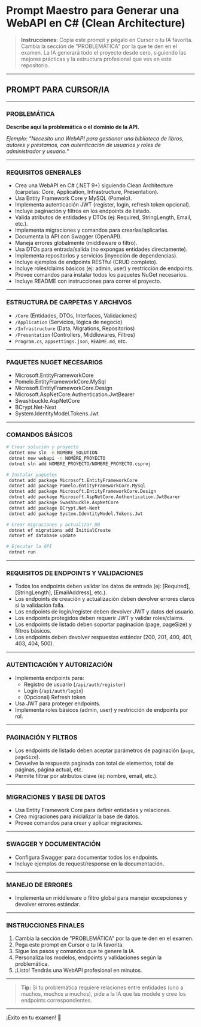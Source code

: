 # Prompt Maestro para Generar una WebAPI en C# (Clean Architecture)

> **Instrucciones:**
> Copia este prompt y pégalo en Cursor o tu IA favorita. Cambia la sección de "PROBLEMÁTICA" por la que te den en el examen. La IA generará todo el proyecto desde cero, siguiendo las mejores prácticas y la estructura profesional que ves en este repositorio.

---

## PROMPT PARA CURSOR/IA

---

### PROBLEMÁTICA

**Describe aquí la problemática o el dominio de la API.**

_Ejemplo: "Necesito una WebAPI para gestionar una biblioteca de libros, autores y préstamos, con autenticación de usuarios y roles de administrador y usuario."_

---

### REQUISITOS GENERALES

- Crea una WebAPI en C# (.NET 9+) siguiendo Clean Architecture (carpetas: Core, Application, Infrastructure, Presentation).
- Usa Entity Framework Core y MySQL (Pomelo).
- Implementa autenticación JWT (register, login, refresh token opcional).
- Incluye paginación y filtros en los endpoints de listado.
- Valida atributos de entidades y DTOs (ej: Required, StringLength, Email, etc.).
- Implementa migraciones y comandos para crearlas/aplicarlas.
- Documenta la API con Swagger (OpenAPI).
- Maneja errores globalmente (middleware o filtro).
- Usa DTOs para entrada/salida (no expongas entidades directamente).
- Implementa repositorios y servicios (inyección de dependencias).
- Incluye ejemplos de endpoints RESTful (CRUD completo).
- Incluye roles/claims básicos (ej: admin, user) y restricción de endpoints.
- Provee comandos para instalar todos los paquetes NuGet necesarios.
- Incluye README con instrucciones para correr el proyecto.

---

### ESTRUCTURA DE CARPETAS Y ARCHIVOS

- `/Core` (Entidades, DTOs, Interfaces, Validaciones)
- `/Application` (Servicios, lógica de negocio)
- `/Infrastructure` (Data, Migrations, Repositorios)
- `/Presentation` (Controllers, Middlewares, Filtros)
- `Program.cs`, `appsettings.json`, `README.md`, etc.

---

### PAQUETES NUGET NECESARIOS

- Microsoft.EntityFrameworkCore
- Pomelo.EntityFrameworkCore.MySql
- Microsoft.EntityFrameworkCore.Design
- Microsoft.AspNetCore.Authentication.JwtBearer
- Swashbuckle.AspNetCore
- BCrypt.Net-Next
- System.IdentityModel.Tokens.Jwt

---

### COMANDOS BÁSICOS

```bash
# Crear solución y proyecto
 dotnet new sln -n NOMBRE_SOLUTION
 dotnet new webapi -n NOMBRE_PROYECTO
 dotnet sln add NOMBRE_PROYECTO/NOMBRE_PROYECTO.csproj

# Instalar paquetes
 dotnet add package Microsoft.EntityFrameworkCore
 dotnet add package Pomelo.EntityFrameworkCore.MySql
 dotnet add package Microsoft.EntityFrameworkCore.Design
 dotnet add package Microsoft.AspNetCore.Authentication.JwtBearer
 dotnet add package Swashbuckle.AspNetCore
 dotnet add package BCrypt.Net-Next
 dotnet add package System.IdentityModel.Tokens.Jwt

# Crear migraciones y actualizar DB
 dotnet ef migrations add InitialCreate
 dotnet ef database update

# Ejecutar la API
 dotnet run
```

---

### REQUISITOS DE ENDPOINTS Y VALIDACIONES

- Todos los endpoints deben validar los datos de entrada (ej: [Required], [StringLength], [EmailAddress], etc.).
- Los endpoints de creación y actualización deben devolver errores claros si la validación falla.
- Los endpoints de login/register deben devolver JWT y datos del usuario.
- Los endpoints protegidos deben requerir JWT y validar roles/claims.
- Los endpoints de listado deben soportar paginación (page, pageSize) y filtros básicos.
- Los endpoints deben devolver respuestas estándar (200, 201, 400, 401, 403, 404, 500).

---

### AUTENTICACIÓN Y AUTORIZACIÓN

- Implementa endpoints para:
  - Registro de usuario (`/api/auth/register`)
  - Login (`/api/auth/login`)
  - (Opcional) Refresh token
- Usa JWT para proteger endpoints.
- Implementa roles básicos (admin, user) y restricción de endpoints por rol.

---

### PAGINACIÓN Y FILTROS

- Los endpoints de listado deben aceptar parámetros de paginación (`page`, `pageSize`).
- Devuelve la respuesta paginada con total de elementos, total de páginas, página actual, etc.
- Permite filtrar por atributos clave (ej: nombre, email, etc.).

---

### MIGRACIONES Y BASE DE DATOS

- Usa Entity Framework Core para definir entidades y relaciones.
- Crea migraciones para inicializar la base de datos.
- Provee comandos para crear y aplicar migraciones.

---

### SWAGGER Y DOCUMENTACIÓN

- Configura Swagger para documentar todos los endpoints.
- Incluye ejemplos de request/response en la documentación.

---

### MANEJO DE ERRORES

- Implementa un middleware o filtro global para manejar excepciones y devolver errores estándar.

---

### INSTRUCCIONES FINALES

1. Cambia la sección de "PROBLEMÁTICA" por la que te den en el examen.
2. Pega este prompt en Cursor o tu IA favorita.
3. Sigue los pasos y comandos que te genere la IA.
4. Personaliza los modelos, endpoints y validaciones según la problemática.
5. ¡Listo! Tendrás una WebAPI profesional en minutos.

---

> **Tip:** Si tu problemática requiere relaciones entre entidades (uno a muchos, muchos a muchos), pide a la IA que las modele y cree los endpoints correspondientes.

---

¡Éxito en tu examen! 🚀 